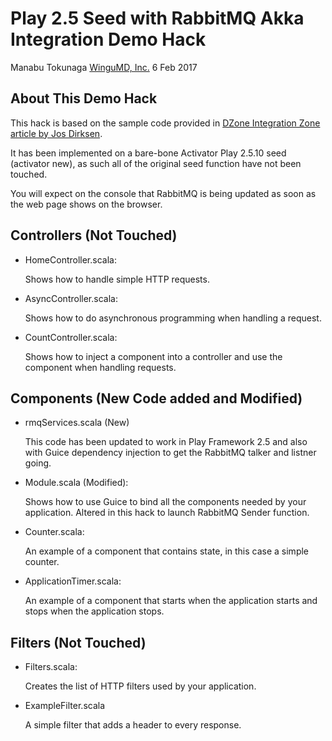 # Play 2.5 Seed with RabbitMQ Akka Integration Demo Hack

Manabu Tokunaga
[WinguMD, Inc.](https://wingumd.com)
6 Feb 2017

## About This Demo Hack

This hack is based on the sample code provided in
[DZone Integration Zone article by Jos Dirksen](https://dzone.com/articles/connect-rabbitmq-using-scala).

It has been implemented on a bare-bone Activator Play 2.5.10 seed (activator new), as such all of the
original seed function have not been touched.

You will expect on the console that RabbitMQ is being updated as soon as the web page shows on the browser.

## Controllers (Not Touched)

- HomeController.scala:

  Shows how to handle simple HTTP requests.

- AsyncController.scala:

  Shows how to do asynchronous programming when handling a request.

- CountController.scala:

  Shows how to inject a component into a controller and use the component when
  handling requests.


## Components (New Code added and Modified)

- rmqServices.scala (New)

  This code has been updated to work in Play Framework 2.5 and also with Guice dependency
  injection to get the RabbitMQ talker and listner going.

- Module.scala (Modified):

  Shows how to use Guice to bind all the components needed by your application.
  Altered in this hack to launch RabbitMQ Sender function.

- Counter.scala:

  An example of a component that contains state, in this case a simple counter.

- ApplicationTimer.scala:

  An example of a component that starts when the application starts and stops
  when the application stops.

## Filters (Not Touched)

- Filters.scala:

  Creates the list of HTTP filters used by your application.

- ExampleFilter.scala

  A simple filter that adds a header to every response.
  